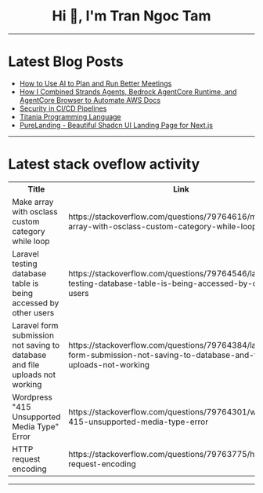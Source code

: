 <h1 align="center">Hi 👋, I'm Tran Ngoc Tam</h1>

---

# Latest Blog Posts 
<!-- BLOG-POST-LIST:START -->
- [How to Use AI to Plan and Run Better Meetings](https://dev.to/jaideepparashar/how-to-use-ai-to-plan-and-run-better-meetings-39hd)
- [How I Combined Strands Agents, Bedrock AgentCore Runtime, and AgentCore Browser to Automate AWS Docs](https://dev.to/aws-builders/how-i-combined-strands-agents-bedrock-agentcore-runtime-and-agentcore-browser-to-automate-aws-docs-50nd)
- [Security in CI/CD Pipelines](https://dev.to/jrap/security-in-cicd-pipelines-i0m)
- [Titania Programming Language](https://dev.to/technoblogger14o3/titania-programming-language-4hea)
- [PureLanding - Beautiful Shadcn UI Landing Page for Next.js](https://dev.to/jqueryscript/purelanding-beautiful-shadcn-ui-landing-page-for-nextjs-48jn)
<!-- BLOG-POST-LIST:END -->

---

# Latest stack oveflow activity
<table>
  <tr><th>Title</th><th>Link</th></tr>
  <!-- STACKOVERFLOW:START --><tr><td>Make array with osclass custom category while loop</td><td>https://stackoverflow.com/questions/79764616/make-array-with-osclass-custom-category-while-loop</td></tr><tr><td>Laravel testing database table is being accessed by other users</td><td>https://stackoverflow.com/questions/79764546/laravel-testing-database-table-is-being-accessed-by-other-users</td></tr><tr><td>Laravel form submission not saving to database and file uploads not working</td><td>https://stackoverflow.com/questions/79764384/laravel-form-submission-not-saving-to-database-and-file-uploads-not-working</td></tr><tr><td>Wordpress &quot;415 Unsupported Media Type&quot; Error</td><td>https://stackoverflow.com/questions/79764301/wordpress-415-unsupported-media-type-error</td></tr><tr><td>HTTP request encoding</td><td>https://stackoverflow.com/questions/79763775/http-request-encoding</td></tr><!-- STACKOVERFLOW:END -->
</table>

---


